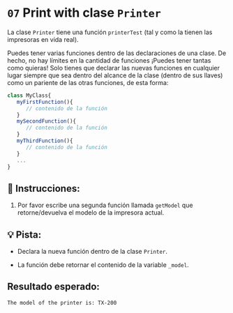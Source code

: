 # `07` Print with clase `Printer`

La clase `Printer` tiene una función `printerTest`    (tal y como la tienen las impresoras en vida real).

Puedes tener varias funciones dentro de las declaraciones de una clase. De hecho, no hay límites en la cantidad de funciones ¡Puedes tener tantas como quieras! Solo tienes que declarar las nuevas funciones en cualquier lugar siempre que sea dentro del alcance de la clase (dentro de sus llaves) como un pariente de las otras funciones, de esta forma:


```js
class MyClass{
   myFirstFunction(){
      // contenido de la función
   }
   mySecondFunction(){
      // contenido de la función
   }
   myThirdFunction(){
      // contenido de la función
   }
   ...
}
```

## 📝 Instrucciones:

1. Por favor escribe una segunda función llamada `getModel` que retorne/devuelva el modelo de la impresora actual.

## 💡 Pista:

+ Declara la nueva función dentro de la clase `Printer`.

+ La función debe retornar el contenido de la variable `_model`.


## Resultado esperado:


```txt
The model of the printer is: TX-200

```